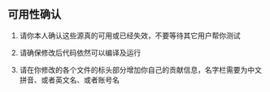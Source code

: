 ## 可用性确认

1. 请你本人确认这些源真的可用或已经失效，不要等待其它用户帮你测试

2. 请确保修改后代码依然可以编译及运行

3. 请在你修改的各个文件的标头部分增加你自己的贡献信息，名字栏需要为中文拼音、或者英文名、或者账号名

